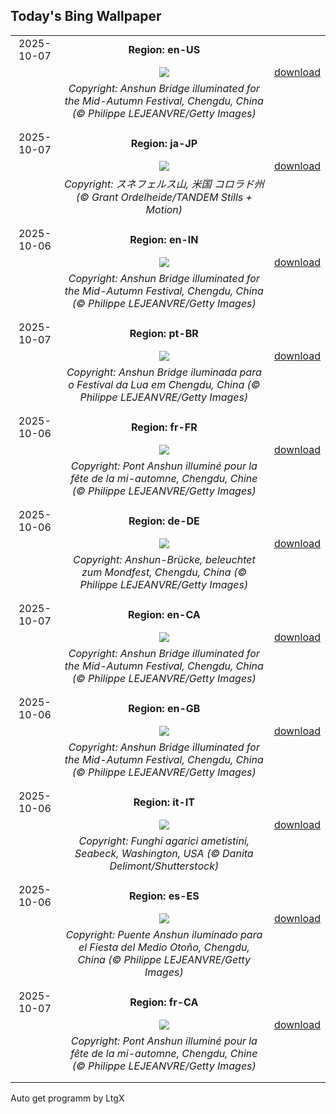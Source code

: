 ## Today's Bing Wallpaper
|      |      |      |
| :----: | :----: | :----: |
|2025-10-07|**Region: en-US**||
||![](https://www.bing.com/th?id=OHR.AnshunBridge_EN-US0059795497_UHD.jpg&pid=hp&w=1152&h=648&rs=1&c=4)| [download](https://www.bing.com/th?id=OHR.AnshunBridge_EN-US0059795497_UHD.jpg)|
||*Copyright: Anshun Bridge illuminated for the Mid-Autumn Festival, Chengdu, China (© Philippe LEJEANVRE/Getty Images)*
||
|||
|2025-10-07|**Region: ja-JP**||
||![](https://www.bing.com/th?id=OHR.RidgwayAspens_JA-JP7797192109_UHD.jpg&pid=hp&w=1152&h=648&rs=1&c=4)| [download](https://www.bing.com/th?id=OHR.RidgwayAspens_JA-JP7797192109_UHD.jpg)|
||*Copyright: スネフェルス山, 米国 コロラド州 (© Grant Ordelheide/TANDEM Stills + Motion)*
||
|||
|2025-10-06|**Region: en-IN**||
||![](https://www.bing.com/th?id=OHR.AnshunBridge_EN-IN9593478408_UHD.jpg&pid=hp&w=1152&h=648&rs=1&c=4)| [download](https://www.bing.com/th?id=OHR.AnshunBridge_EN-IN9593478408_UHD.jpg)|
||*Copyright: Anshun Bridge illuminated for the Mid-Autumn Festival, Chengdu, China (© Philippe LEJEANVRE/Getty Images)*
||
|||
|2025-10-07|**Region: pt-BR**||
||![](https://www.bing.com/th?id=OHR.AnshunBridge_PT-BR6404226352_UHD.jpg&pid=hp&w=1152&h=648&rs=1&c=4)| [download](https://www.bing.com/th?id=OHR.AnshunBridge_PT-BR6404226352_UHD.jpg)|
||*Copyright: Anshun Bridge iluminada para o Festival da Lua em Chengdu, China (© Philippe LEJEANVRE/Getty Images)*
||
|||
|2025-10-06|**Region: fr-FR**||
||![](https://www.bing.com/th?id=OHR.AnshunBridge_FR-FR1659622087_UHD.jpg&pid=hp&w=1152&h=648&rs=1&c=4)| [download](https://www.bing.com/th?id=OHR.AnshunBridge_FR-FR1659622087_UHD.jpg)|
||*Copyright: Pont Anshun illuminé pour la fête de la mi-automne, Chengdu, Chine (© Philippe LEJEANVRE/Getty Images)*
||
|||
|2025-10-06|**Region: de-DE**||
||![](https://www.bing.com/th?id=OHR.AnshunBridge_DE-DE2900249010_UHD.jpg&pid=hp&w=1152&h=648&rs=1&c=4)| [download](https://www.bing.com/th?id=OHR.AnshunBridge_DE-DE2900249010_UHD.jpg)|
||*Copyright: Anshun-Brücke, beleuchtet zum Mondfest, Chengdu, China (© Philippe LEJEANVRE/Getty Images)*
||
|||
|2025-10-07|**Region: en-CA**||
||![](https://www.bing.com/th?id=OHR.AnshunBridge_EN-CA7553942511_UHD.jpg&pid=hp&w=1152&h=648&rs=1&c=4)| [download](https://www.bing.com/th?id=OHR.AnshunBridge_EN-CA7553942511_UHD.jpg)|
||*Copyright: Anshun Bridge illuminated for the Mid-Autumn Festival, Chengdu, China (© Philippe LEJEANVRE/Getty Images)*
||
|||
|2025-10-06|**Region: en-GB**||
||![](https://www.bing.com/th?id=OHR.AnshunBridge_EN-GB4728597345_UHD.jpg&pid=hp&w=1152&h=648&rs=1&c=4)| [download](https://www.bing.com/th?id=OHR.AnshunBridge_EN-GB4728597345_UHD.jpg)|
||*Copyright: Anshun Bridge illuminated for the Mid-Autumn Festival, Chengdu, China (© Philippe LEJEANVRE/Getty Images)*
||
|||
|2025-10-06|**Region: it-IT**||
||![](https://www.bing.com/th?id=OHR.AmethystLaccaria_IT-IT7329865927_UHD.jpg&pid=hp&w=1152&h=648&rs=1&c=4)| [download](https://www.bing.com/th?id=OHR.AmethystLaccaria_IT-IT7329865927_UHD.jpg)|
||*Copyright: Funghi agarici ametistini, Seabeck, Washington, USA (© Danita Delimont/Shutterstock)*
||
|||
|2025-10-06|**Region: es-ES**||
||![](https://www.bing.com/th?id=OHR.AnshunBridge_ES-ES0720553853_UHD.jpg&pid=hp&w=1152&h=648&rs=1&c=4)| [download](https://www.bing.com/th?id=OHR.AnshunBridge_ES-ES0720553853_UHD.jpg)|
||*Copyright: Puente Anshun iluminado para el Fiesta del Medio Otoño, Chengdu, China (© Philippe LEJEANVRE/Getty Images)*
||
|||
|2025-10-07|**Region: fr-CA**||
||![](https://www.bing.com/th?id=OHR.AnshunBridge_FR-CA5523096910_UHD.jpg&pid=hp&w=1152&h=648&rs=1&c=4)| [download](https://www.bing.com/th?id=OHR.AnshunBridge_FR-CA5523096910_UHD.jpg)|
||*Copyright: Pont Anshun illuminé pour la fête de la mi-automne, Chengdu, Chine (© Philippe LEJEANVRE/Getty Images)*
||
|||

Auto get programm by LtgX
